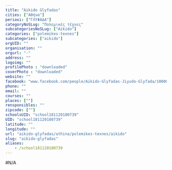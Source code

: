```yaml
---
title: "Aikido Glyfadas"
cities: ["Αθήνα"]
perioxi: ["ΓΛΥΦΑΔΑ"]
categoryNoSLug: "Πολεμικές τέχνες"
subcategoriesNoSLug: ["Aikido"]
categories: ["polemikes-texnes"]
subcategories: ["aikido"]
orgUID: ""
organisation: ""
orgurl: "-"
address: ""
logoimg: ""
profilePhoto : "downloaded"
coverPhoto : "downloaded"
website: ""
facebook: "www.facebook.com/people/Aikido-Glyfadas-Jiyudo-Glyfada/100008894490086"
phone: ""
email: ""
courses: ""
places: [""]
rensponsibles: ""
zipcode: [""]
schoolsUID: "school181120180739"
UID: "school181120180739"
latitude: ""
longitude: ""
url: "aikido-glyfadas/athina/polemikes-texnes/aikido"
slug: "aikido-glyfadas"
aliases:
    - /school181120180739
---
```





#N/A